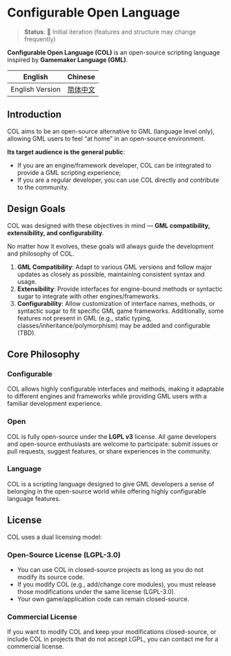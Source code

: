 # Configurable Open Language

> **Status**: 🚧 Initial iteration (features and structure may change frequently)

**Configurable Open Language (COL)** is an open-source scripting language inspired by **Gamemaker Language (GML)**.

| English         | Chinese                     |
|-----------------|-----------------------------|
| English Version | [简体中文](./readme_zh-hant.md) |

## Introduction

COL aims to be an open-source alternative to GML (language level only), allowing GML users to feel “at home” in an open-source environment.

**Its target audience is the general public**:

* If you are an engine/framework developer, COL can be integrated to provide a GML scripting experience;
* If you are a regular developer, you can use COL directly and contribute to the community.

## Design Goals

COL was designed with these objectives in mind — **GML compatibility, extensibility, and configurability**.

No matter how it evolves, these goals will always guide the development and philosophy of COL.

1. **GML Compatibility**: Adapt to various GML versions and follow major updates as closely as possible, maintaining consistent syntax and usage.
2. **Extensibility**: Provide interfaces for engine-bound methods or syntactic sugar to integrate with other engines/frameworks.
3. **Configurability**: Allow customization of interface names, methods, or syntactic sugar to fit specific GML game frameworks.
   Additionally, some features not present in GML (e.g., static typing, classes/inheritance/polymorphism) may be added and configurable (TBD).

## Core Philosophy

### Configurable

COL allows highly configurable interfaces and methods, making it adaptable to different engines and frameworks while providing GML users with a familiar development experience.

### Open

COL is fully open-source under the **LGPL v3** license. All game developers and open-source enthusiasts are welcome to participate: submit issues or pull requests, suggest features, or share experiences in the community.

### Language

COL is a scripting language designed to give GML developers a sense of belonging in the open-source world while offering highly configurable language features.

## License

COL uses a dual licensing model:

### Open-Source License (LGPL-3.0)

* You can use COL in closed-source projects as long as you do not modify its source code.
* If you modify COL (e.g., add/change core modules), you must release those modifications under the same license (LGPL-3.0).
* Your own game/application code can remain closed-source.

### Commercial License

If you want to modify COL and keep your modifications closed-source, or include COL in projects that do not accept LGPL, you can contact me for a commercial license.